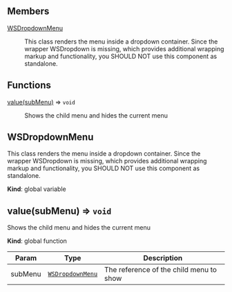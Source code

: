 ## Members

<dl>
<dt><a href="#WSDropdownMenu">WSDropdownMenu</a></dt>
<dd><p>This class renders the menu inside a dropdown container. Since the wrapper WSDropdown is missing, which provides
additional wrapping markup and functionality, you SHOULD NOT use this component as standalone.</p>
</dd>
</dl>

## Functions

<dl>
<dt><a href="#value">value(subMenu)</a> ⇒ <code>void</code></dt>
<dd><p>Shows the child menu and hides the current menu</p>
</dd>
</dl>

<a name="WSDropdownMenu"></a>

## WSDropdownMenu
This class renders the menu inside a dropdown container. Since the wrapper WSDropdown is missing, which provides
additional wrapping markup and functionality, you SHOULD NOT use this component as standalone.

**Kind**: global variable  
<a name="value"></a>

## value(subMenu) ⇒ <code>void</code>
Shows the child menu and hides the current menu

**Kind**: global function  

| Param | Type | Description |
| --- | --- | --- |
| subMenu | <code>[WSDropdownMenu](#WSDropdownMenu)</code> | The reference of the child menu to show |

